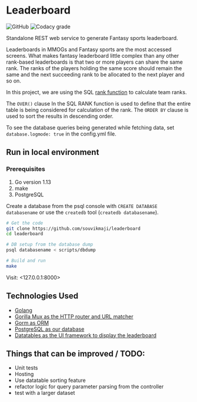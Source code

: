 # Leaderboard

![GitHub](https://img.shields.io/github/license/souvikmaji/leaderboard)
![Codacy grade](https://img.shields.io/codacy/grade/a0b36eaed7b74ec6be460ceda499bf2c)

Standalone REST web service to generate Fantasy sports leaderboard.

Leaderboards in MMOGs and Fantasy sports are the most accessed screens. What makes fantasy leaderboard little complex than any other rank-based leaderboards is that two or more players can share the same rank. The ranks of the players holding the same score should remain the same and the next succeeding rank to be allocated to the next player and so on.

In this project, we are using the SQL [rank function](http://www.sqltutorial.org/sql-window-functions/sql-rank/) to calculate team ranks.

The `OVER()` clause In the SQL RANK function is used to define that the entire table is being considered for calculation of the rank. The `ORDER BY` clause is used to sort the results in descending order.

To see the database queries being generated while fetching data, set `database.logmode: true` in the config.yml file.

## Run in local environment

### Prerequisites

  1. Go version 1.13
  2. make
  3. PostgreSQL

Create a database from the psql console with `CREATE DATABASE databasename` or use the `createdb` tool (`createdb databasename`).

```sh
# Get the code
git clone https://github.com/souvikmaji/leaderboard
cd leaderboard

# DB setup from the database dump
psql databasename < scripts/dbdump

# Build and run
make
```

Visit: <127.0.0.1:8000>

## Technologies Used

  - [Golang](https://golang.org/)
  - [Gorilla Mux as the HTTP router and URL matcher](https://github.com/gorilla/mux)
  - [Gorm as ORM](https://gorm.io/)
  - [PostgreSQL as our database](https://www.postgresql.org/)
  - [Datatables as the UI framework to display the leaderboard](https://datatables.net/)

## Things that can be improved / TODO:

- Unit tests
- Hosting
- Use datatable sorting feature
- refactor logic for query parameter parsing from the controller
- test with a larger dataset
